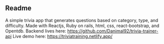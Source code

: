 ## Readme

A simple trivia app that generates questions based on category, type, and difficulty. Made with Reactjs, Ruby on rails, html, css, react-bootstrap, and Opentdb.
Backend lives here: https://github.com/Danimal92/trivia-trainer-api
Live demo here: https://triviatraining.netlify.app/
